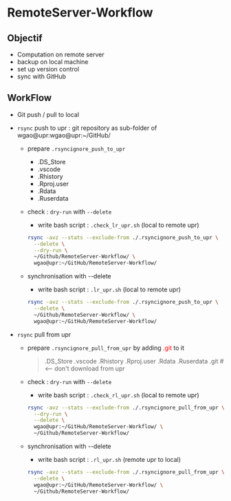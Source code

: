 
# RemoteServer-Workflow

## Objectif

- Computation on remote server
- backup on local machine
- set up version control
- sync with GitHub

## WorkFlow

- Git push / pull to local
- `rsync` push to upr : git repository as sub-folder of wgao@upr:wgao@upr:~/GitHub/
  - prepare `.rsyncignore_push_to_upr`
    - .DS_Store
    - .vscode
    - .Rhistory
    - .Rproj.user
    - .Rdata
    - .Ruserdata
  - check : `dry-run` with `--delete`
    - write bash script : `.check_lr_upr.sh` (local to remote upr)

    ```bash
    rsync -avz --stats --exclude-from ./.rsyncignore_push_to_upr \
      --delete \
      --dry-run \
      ~/Github/RemoteServer-Workflow/ \
      wgao@upr:~/GitHub/RemoteServer-Workflow/
    ```

  - synchronisation with --delete 
    - write bash script : `.lr_upr.sh` (local to remote upr)

    ```bash
    rsync -avz --stats --exclude-from ./.rsyncignore_push_to_upr \
      --delete \
      ~/Github/RemoteServer-Workflow/ \
      wgao@upr:~/GitHub/RemoteServer-Workflow/
    ```

- `rsync` pull from upr
  - prepare `.rsyncignore_pull_from_upr` by adding <span style="color:red">.git</span> to it
    > .DS_Store
    > .vscode
    > .Rhistory
    > .Rproj.user
    > .Rdata
    > .Ruserdata
    > .git # <-- don't download from upr

  - check : `dry-run` with `--delete`
    - write bash script : `.check_rl_upr.sh` (local to remote upr)

    ```bash
    rsync -avz --stats --exclude-from ./.rsyncignore_pull_from_upr \
      --dry-run \
      --delete \
      wgao@upr:~/GitHub/RemoteServer-Workflow/ \
      ~/Github/RemoteServer-Workflow/
    ```

  - synchronisation with --delete
    - write bash script : `.rl_upr.sh` (remote upr to local)

    ```bash
    rsync -avz --stats --exclude-from ./.rsyncignore_pull_from_upr \
      --delete \
      wgao@upr:~/GitHub/RemoteServer-Workflow/ \
      ~/Github/RemoteServer-Workflow/
    ```
